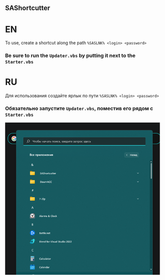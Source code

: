 ## SAShortcutter
# EN
   To use, create a shortcut along the path `%SASLNK% <login> <password>`
### Be sure to run the `Updater.vbs` by putting it next to the `Starter.vbs`
# 
# RU
   Для использования создайте ярлык по пути `%SASLNK% <login> <password>`
### Обязательно запустите `Updater.vbs`, поместив его рядом с `Starter.vbs`
![d](https://raw.githubusercontent.com/lotsmon/SAShortcutter/main/img/preview.png)
